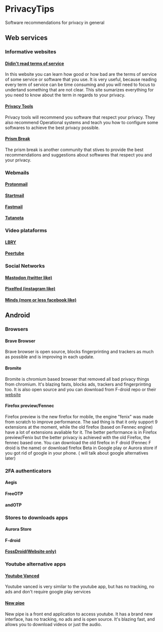 # PrivacyTips
Software recommendations for privacy in general 

## Web services

### Informative websites
#### <a href="https://tosdr.org/">Didin't read terms of service </a>

In this website you can learn how good or how bad are the terms of service of some service or software that you use. It is very useful, because reading every term of service can be time consuming and you will need to focus to undertand something that are not clear. This site sumarizes everything for you need to know about the term in regards to your privacy.

#### <a href="https://www.privacytools.io/">Privacy Tools </a>

Privacy tools will recommend you software that respect your privacy. They also recommend Operational systems and teach you how to configure some softwares to achieve the best privacy possible.

#### <a href="https://prism-break.org"> Prism Break </a> 

The prism break is another community that stives to provide the best recommendations and suggestions about softwares that respect you and your privacy. 

### Webmails

#### <a href="https://protonmail.com/"> Protonmail </a>

#### <a href="https://www.startmail.com/en/"> Startmail </a>

#### <a href="https://www.fastmail.com/"> Fastmail </a> 

#### <a href="https://tutanota.com/"> Tutanota </a> 

### Video plataforms
 
#### <a href="https://lbry.tv/"> LBRY </a>

#### <a href="https://joinpeertube.org/"> Peertube  </a>

### Social Networks

#### <a href="https://joinmastodon.org/"> Mastodon (twitter like)  </a> 

#### <a href="https://pixelfed.org/"> Pixelfed (instagram like) </a>

#### <a href="https://www.minds.com/"> Minds (more or less facebook like) </a>

 <!--- <a href="https://www.techrepublic.com/article/is-minds-the-social-networking-site-weve-been-waiting-for/"> Learn more about minds</a> ! --->


## Android

### Browsers
#### Brave Browser
Brave browser is open source, blocks fingerprinting and trackers as much as possible and is improving in each update.

#### Bromite
Bromite is chromium based browser that removed all bad privacy things from chromium. It's blazing fasts, blocks ads, trackers and fingerprinting too. It is also open source and you can download from F-droid repo or their <a href="https://www.bromite.org"> website </a>

#### Firefox preview/Fennec
Firefox preview is the new firefox for mobile, the engine "fenix" was made from scratch to improve performance. The sad thing is that it only support 9 extensions at the moment, while the old firefox (based on Fennec engine) have a lot of extensions avaliable for it. The better performance is in Firefox preview/Fenix but the better privacy is achieved with the old Firefox, the fennec based one. You can download the old firefox in F droid (Fennec F droid is the name) or download firefox Beta in Google play or Aurora store if you got rid of google in your phone. ( will talk about google alternatives later)


### 2FA authenticators

#### Aegis

#### FreeOTP

#### andOTP


### Stores to downloads apps

#### Aurora Store

#### F-droid

#### <a href="https://fossdroid.com/"> FossDroid(Website only) </a>
  
### Youtube alternative apps

#### <a href="https://vanced.app/"> Youtube Vanced </a>
Youtube vanced is very similar to the youtube app, but has no tracking, no ads and don't require google play services

#### <a href="https://newpipe.schabi.org/"> New pipe </a>
New pipe is a front end application to access youtube. It has a brand new interface, has no tracking, no ads and is open source. It's blazing fast, and allows you to download videos or just the audio.



